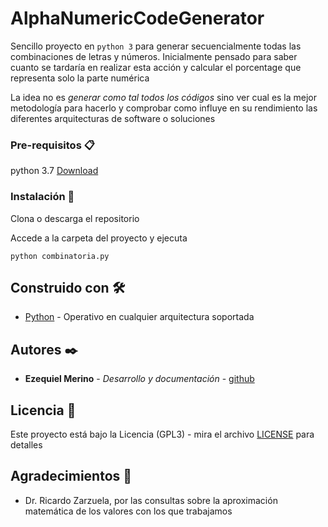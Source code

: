 # AlphaNumericCodeGenerator

Sencillo proyecto en `python 3` para generar secuencialmente todas las combinaciones de letras y números.
Inicialmente pensado para saber cuanto se tardaría en realizar esta acción y calcular el porcentage que representa solo la parte numérica

La idea no es _generar como tal todos los códigos_ sino ver cual es la mejor metodología para hacerlo y comprobar como influye en su rendimiento las diferentes arquitecturas de software o soluciones

### Pre-requisitos 📋

python 3.7 [Download](https://www.python.org/downloads/release/python-375/)


### Instalación 🔧

Clona o descarga el repositorio

Accede a la carpeta del proyecto y ejecuta 
```
python combinatoria.py
```

## Construido con 🛠️

* [Python](https://www.python.org/downloads/release/python-375/) - Operativo en cualquier arquitectura soportada


## Autores ✒️

* **Ezequiel Merino** - *Desarrollo y documentación* - [github](https://github.com/merinocabreraezequiel)

## Licencia 📄

Este proyecto está bajo la Licencia (GPL3) - mira el archivo [LICENSE](LICENSE) para detalles

## Agradecimientos 🎁

* Dr. Ricardo Zarzuela, por las consultas sobre la aproximación matemática de los valores con los que trabajamos


